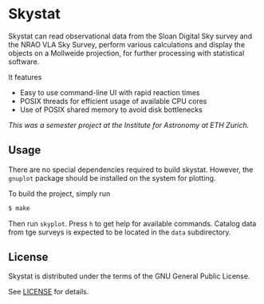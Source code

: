 # Skystat

Skystat can read observational data from the Sloan Digital Sky survey and the NRAO VLA Sky Survey,
perform various calculations and display the objects on a Mollweide projection,
for further processing with statistical software.

It features
 * Easy to use command-line UI with rapid reaction times
 * POSIX threads for efficient usage of available CPU cores
 * Use of POSIX shared memory to avoid disk bottlenecks

_This was a semester project at the Institute for Astronomy at ETH Zurich._

## Usage

There are no special dependencies required to build skystat.
However, the `gnuplot` package should be installed on the system for plotting.

To build the project, simply run

   ```sh
   $ make
   ```

Then run `skyplot`. Press `h` to get help for available commands.
Catalog data from tge surveys is expected to be located in the `data` subdirectory.

## License

Skystat is distributed under the terms of the GNU General Public License.

See [LICENSE](LICENSE) for details.
